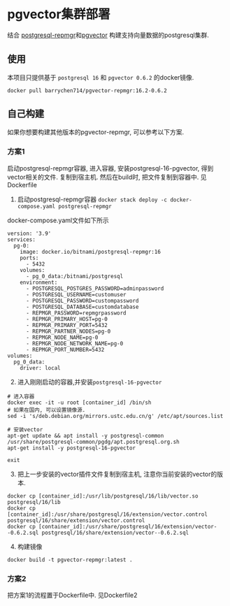 # pgvector集群部署
结合 [postgresql-repmgr](https://hub.docker.com/r/bitnami/postgresql-repmgr)和[pgvector](https://hub.docker.com/r/pgvector/pgvector) 构建支持向量数据的postgresql集群.

## 使用
本项目只提供基于 `postgresql 16` 和 `pgvector 0.6.2` 的docker镜像.
```shell
docker pull barrychen714/pgvector-repmgr:16.2-0.6.2
```

## 自己构建
如果你想要构建其他版本的pgvector-repmgr, 可以参考以下方案.

### 方案1
启动postgresql-repmgr容器, 进入容器, 安装postgresql-16-pgvector, 得到vector相关的文件. 复制到宿主机.
然后在build时, 把文件复制到容器中.
见Dockerfile

1. 启动postgresql-repmgr容器
`docker stack deploy -c docker-compose.yaml postgresql-repmgr`

docker-compose.yaml文件如下所示
```
version: '3.9'
services:
  pg-0:
    image: docker.io/bitnami/postgresql-repmgr:16
    ports:
      - 5432
    volumes:
      - pg_0_data:/bitnami/postgresql
    environment:
      - POSTGRESQL_POSTGRES_PASSWORD=adminpassword
      - POSTGRESQL_USERNAME=customuser
      - POSTGRESQL_PASSWORD=custompassword
      - POSTGRESQL_DATABASE=customdatabase
      - REPMGR_PASSWORD=repmgrpassword
      - REPMGR_PRIMARY_HOST=pg-0
      - REPMGR_PRIMARY_PORT=5432
      - REPMGR_PARTNER_NODES=pg-0
      - REPMGR_NODE_NAME=pg-0
      - REPMGR_NODE_NETWORK_NAME=pg-0
      - REPMGR_PORT_NUMBER=5432
volumes:
  pg_0_data:
    driver: local
```

2. 进入刚刚启动的容器,并安装`postgresql-16-pgvector`
```shell
# 进入容器
docker exec -it -u root [container_id] /bin/sh
# 如果在国内, 可以设置镜像源.
sed -i 's/deb.debian.org/mirrors.ustc.edu.cn/g' /etc/apt/sources.list

# 安装vector
apt-get update && apt install -y postgresql-common
/usr/share/postgresql-common/pgdg/apt.postgresql.org.sh
apt-get install -y postgresql-16-pgvector

exit
```

3. 把上一步安装的vector插件文件复制到宿主机, 注意你当前安装的vector的版本.
```shell
docker cp [container_id]:/usr/lib/postgresql/16/lib/vector.so postgresql/16/lib
docker cp [container_id]:/usr/share/postgresql/16/extension/vector.control postgresql/16/share/extension/vector.control
docker cp [container_id]:/usr/share/postgresql/16/extension/vector--0.6.2.sql postgresql/16/share/extension/vector--0.6.2.sql
```

4. 构建镜像
```shell
docker build -t pgvector-repmgr:latest .
```

### 方案2
把方案1的流程置于Dockerfile中.
见Dockerfile2